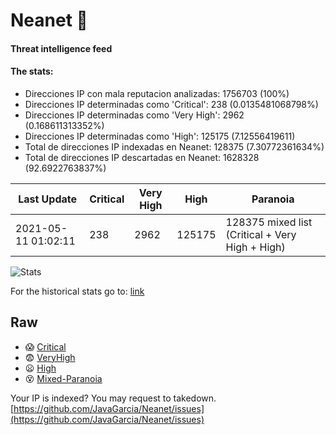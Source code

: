 # Neanet :hocho:
#### Threat intelligence feed
#### The stats:

- Direcciones IP con mala reputacion analizadas: 1756703 (100%)
- Direcciones IP determinadas como 'Critical':  238 (0.0135481068798%)
- Direcciones IP determinadas como 'Very High':  2962 (0.168611313352%)
- Direcciones IP determinadas como 'High':  125175 (7.12556419611)
- Total de direcciones IP indexadas en Neanet:  128375 (7.30772361634%)
- Total de direcciones IP descartadas en Neanet:  1628328 (92.6922763837%)

| Last Update | Critical | Very High | High | Paranoia |
| --- | --- | --- | --- | --- |
| 2021-05-11 01:02:11 | 238 | 2962 | 125175 | 128375 mixed list (Critical + Very High + High)|

![Stats](https://docs.google.com/spreadsheets/d/e/2PACX-1vSnaNMIXVabIpDJjufMlzH7poXnshF3mgd8Is1g9ytUEzVsP5my4Trn8f-xkoLLQ38xpL3HtmUexLo6/pubchart?oid=501124687&format=image)

For the historical stats go to: [link](/stats.csv)
## Raw
- :scream: [Critical](https://raw.githubusercontent.com/JavaGarcia/Neanet/master/blacklists/neanet_critical.txt)
- :fearful: [VeryHigh](https://raw.githubusercontent.com/JavaGarcia/Neanet/master/blacklists/neanet_veryHigh.txtt)
- :frowning: [High](https://raw.githubusercontent.com/JavaGarcia/Neanet/master/blacklists/neanet_high.txt)
- :dizzy_face: [Mixed-Paranoia](https://raw.githubusercontent.com/JavaGarcia/Neanet/master/blacklists/neanet_all.txt)


Your IP is indexed? You may request to takedown. [https://github.com/JavaGarcia/Neanet/issues](https://github.com/JavaGarcia/Neanet/issues)





































































































































































































































































































































































































































































































































































































































































































































































































































































































































































































































































































































































































































































































































































































































































































































































































































































































































































































































































































































































































































































































































































































































































































































































































































































































































































































































































































































































































































































































































































































































































































































































































































































































































































































































































































































































































































































































































































































































































































































































































































































































































































































































































































































































































































































































































































































































































































































































































































































































































































































































































































































































































































































































































































































































































































































































































































































































































































































































































































































































































































































































































































































































































































































































































































































